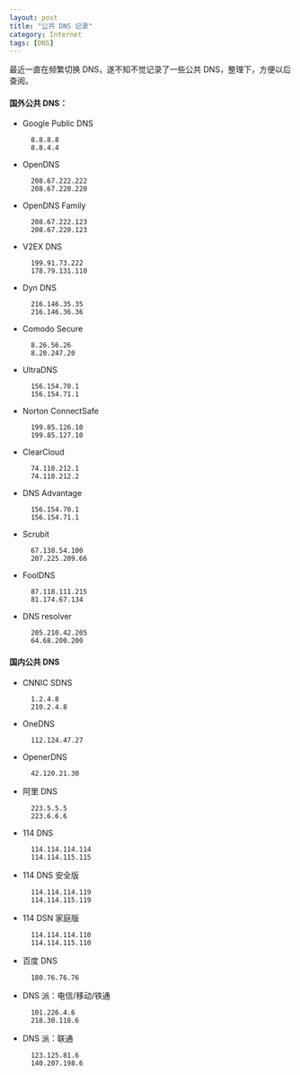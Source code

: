 ```yaml
---
layout: post
title: "公共 DNS 记录"
category: Internet
tags: [DNS]
---
```


最近一直在频繁切换 DNS，遂不知不觉记录了一些公共 DNS，整理下，方便以后查阅。

#### 国外公共 DNS：

- Google Public DNS

        8.8.8.8
        8.8.4.4

<!-- more -->
- OpenDNS

        208.67.222.222
        208.67.220.220

- OpenDNS Family

        208.67.222.123
        208.67.220.123

- V2EX DNS

        199.91.73.222
        178.79.131.110

- Dyn DNS

        216.146.35.35
        216.146.36.36

- Comodo Secure

        8.26.56.26
        8.20.247.20

- UltraDNS

        156.154.70.1
        156.154.71.1

- Norton ConnectSafe

        199.85.126.10
        199.85.127.10

- ClearCloud

        74.118.212.1
        74.118.212.2

- DNS Advantage

        156.154.70.1
        156.154.71.1

- Scrubit

        67.138.54.100
        207.225.209.66

- FoolDNS

        87.118.111.215
        81.174.67.134

- DNS resolver

        205.210.42.205
        64.68.200.200

#### 国内公共 DNS

- CNNIC SDNS

        1.2.4.8
        210.2.4.8

- OneDNS

        112.124.47.27

- OpenerDNS

        42.120.21.30

- 阿里 DNS

        223.5.5.5
        223.6.6.6

- 114 DNS

        114.114.114.114
        114.114.115.115

- 114 DNS 安全版

        114.114.114.119
        114.114.115.119

- 114 DSN 家庭版

        114.114.114.110
        114.114.115.110

- 百度 DNS

        180.76.76.76

- DNS 派：电信/移动/铁通

        101.226.4.6
        218.30.118.6

- DNS 派：联通

        123.125.81.6
        140.207.198.6

